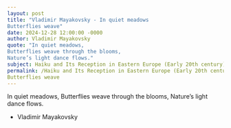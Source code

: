 ```yaml
---
layout: post
title: "Vladimir Mayakovsky - In quiet meadows
Butterflies weave"
date: 2024-12-28 12:00:00 -0000
author: Vladimir Mayakovsky
quote: "In quiet meadows,
Butterflies weave through the blooms,
Nature’s light dance flows."
subject: Haiku and Its Reception in Eastern Europe (Early 20th century)
permalink: /Haiku and Its Reception in Eastern Europe (Early 20th century)/Vladimir Mayakovsky/Vladimir Mayakovsky - In quiet meadows
Butterflies weave
---
```


In quiet meadows,
Butterflies weave through the blooms,
Nature’s light dance flows.

- Vladimir Mayakovsky
